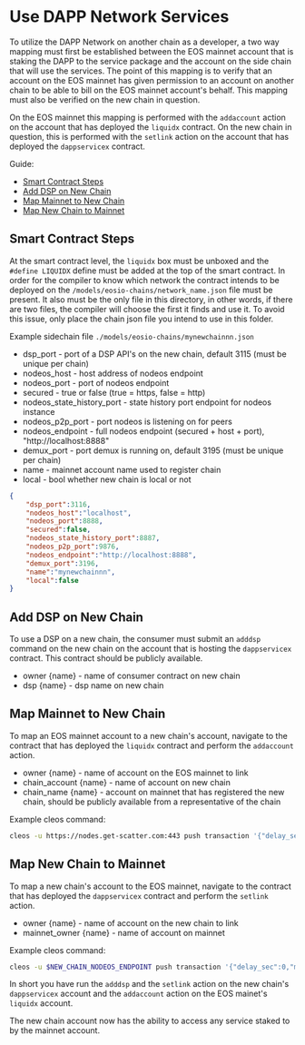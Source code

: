 Use DAPP Network Services
==========

To utilize the DAPP Network on another chain as a developer, a two way mapping must first be established between the EOS mainnet account that is staking the DAPP to the service package and the account on the side chain that will use the services.  The point of this mapping is to verify that an account on the EOS mainnet has given permission to an account on another chain to be able to bill on the EOS mainnet account's behalf.  This mapping must also be verified on the new chain in question.

On the EOS mainnet this mapping is performed with the `addaccount` action on the account that has deployed the `liquidx` contract.  On the new chain in question, this is performed with the `setlink` action on the account that has deployed the `dappservicex` contract.

Guide:

- [Smart Contract Steps](#smart-contract-steps)
- [Add DSP on New Chain](#add-dsp-on-new-chain)
- [Map Mainnet to New Chain](#map-mainnet-to-new-chain)
- [Map New Chain to Mainnet](#map-new-chain-to-mainnet)

## Smart Contract Steps

At the smart contract level, the `liquidx` box must be unboxed and the `#define LIQUIDX` define must be added at the top of the smart contract.  In order for the compiler to know which network the contract intends to be deployed on the `/models/eosio-chains/network_name.json` file must be present.  It also must be the only file in this directory, in other words, if there are two files, the compiler will choose the first it finds and use it.  To avoid this issue, only place the chain json file you intend to use in this folder.

Example sidechain file `./models/eosio-chains/mynewchainnn.json`

- dsp_port - port of a DSP API's on the new chain, default 3115 (must be unique per chain)
- nodeos_host - host address of nodeos endpoint
- nodeos_port - port of nodeos endpoint
- secured - true or false (true = https, false = http)
- nodeos_state_history_port - state history port endpoint for nodeos instance
- nodeos_p2p_port - port nodeos is listening on for peers
- nodeos_endpoint - full nodeos endpoint (secured + host + port), "http://localhost:8888"
- demux_port - port demux is running on, default 3195 (must be unique per chain)
- name - mainnet account name used to register chain
- local - bool whether new chain is local or not

```json
{
    "dsp_port":3116,
    "nodeos_host":"localhost",
    "nodeos_port":8888,
    "secured":false,
    "nodeos_state_history_port":8887,
    "nodeos_p2p_port":9876,
    "nodeos_endpoint":"http://localhost:8888",
    "demux_port":3196,
    "name":"mynewchainnn",
    "local":false
}
```

## Add DSP on New Chain

To use a DSP on a new chain, the consumer must submit an `adddsp` command on the new chain on the account that is hosting the `dappservicex` contract.  This contract should be publicly available.

- owner {name} - name of consumer contract on new chain
- dsp {name} - dsp name on new chain

## Map Mainnet to New Chain

To map an EOS mainnet account to a new chain's account, navigate to the contract that has deployed the `liquidx` contract and perform the `addaccount` action.

- owner {name} - name of account on the EOS mainnet to link
- chain_account {name} - name of account on new chain
- chain_name {name} - account on mainnet that has registered the new chain, should be publicly available from a representative of the chain

Example cleos command:
```bash
cleos -u https://nodes.get-scatter.com:443 push transaction '{"delay_sec":0,"max_cpu_usage_ms":0,"actions":[{"account":"liquidxxxxxx","name":"addaccount","data":{"owner":"natdeveloper","chain_account":"liquidxcnsmr","chain_name":"mynewchainnn"},"authorization":[{"actor":"natdeveloper","permission":"active"}]}]}'
```

## Map New Chain to Mainnet

To map a new chain's account to the EOS mainnet, navigate to the contract that has deployed the `dappservicex` contract and perform the `setlink` action.

- owner {name} - name of account on the new chain to link
- mainnet_owner {name} - name of account on mainnet

Example cleos command:
```bash
cleos -u $NEW_CHAIN_NODEOS_ENDPOINT push transaction '{"delay_sec":0,"max_cpu_usage_ms":0,"actions":[{"account":"dappservicex","name":"setlink","data":{"owner":"liquidxcnsmr","mainnet_owner":"natdeveloper"},"authorization":[{"actor":"liquidxcnsmr","permission":"active"}]}]}'
```

In short you have run the `adddsp` and the `setlink` action on the new chain's `dappservicex` account and the `addaccount` action on the EOS mainet's `liquidx` account.

The new chain account now has the ability to access any service staked to by the mainnet account.